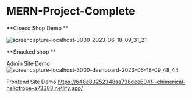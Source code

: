 # MERN-Project-Complete
**Ciseco Shop Demo **

![screencapture-localhost-3000-2023-06-18-09_31_21](https://github.com/sunil9813/MERN-Project-Complete/assets/67497228/fc7b516b-15f8-486b-9ad9-e9e6eeb062ed)


**Snacked shop **

Admin Site Demo
![screencapture-localhost-3000-dashboard-2023-06-18-09_48_44](https://github.com/sunil9813/MERN-Project-Complete/assets/67497228/812d5657-6ef4-43b9-a869-0060e5cfc8a6)

Frontend Site Demo 
https://648e83252348aa738dce604f--chimerical-heliotrope-a73383.netlify.app/
